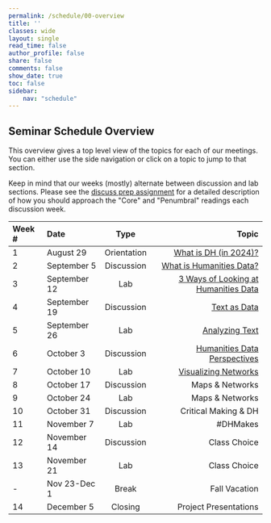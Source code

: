 ```yaml
---
permalink: /schedule/00-overview
title: ''
classes: wide
layout: single
read_time: false
author_profile: false
share: false
comments: false
show_date: true
toc: false
sidebar:
    nav: "schedule"
---
```


## Seminar Schedule Overview

This overview gives a top level view of the topics for each of our meetings. You can either use the side navigation or click on a topic to jump to that section.

Keep in mind that our weeks (mostly) alternate between discussion and lab sections. Please see the [discuss prep assignment]({{site.baseurl}}/assessments/3-discussion) for a detailed description of how you should approach the "Core" and "Penumbral" readings each discussion week.

| Week # | Date | Type | Topic |
| :-- | :---- | :---: | --------:| 
| 1 | August 29 | Orientation | [What is DH (in 2024)?]({{site.baseurl}}/schedule/1-what-is-dh) | 
| 2 | September 5 | Discussion | [What is Humanities Data?]({{site.baseurl}}/schedule/02-data) |
| 3 | September 12 | Lab | [3 Ways of Looking at Humanities Data]({{site.baseurl}}/schedule/03-data-lab) |
| 4 | September 19 | Discussion | [Text as Data]({{site.baseurl}}/schedule/04-text) |
| 5 | September 26 | Lab | [Analyzing Text]({{site.baseurl}}/schedule/05-text-lab) |
| 6 | October 3 | Discussion | [Humanities Data Perspectives]({{site.baseurl}}/06-viz) |
| 7 | October 10 | Lab | [Visualizing Networks]({{site.baseurl}}/07-viz-lab) | 
| 8 | October 17 | Discussion | Maps & Networks | 
| 9 | October 24 | Lab | Maps & Networks | 
| 10 | October 31 | Discussion | Critical Making & DH |
| 11 | November 7 | Lab | #DHMakes |
| 12 | November 14 | Discussion | Class Choice |
| 13 | November 21 | Lab | Class Choice |
| - | Nov 23-Dec 1 | Break | Fall Vacation | 
| 14 | December 5 | Closing | Project Presentations | 